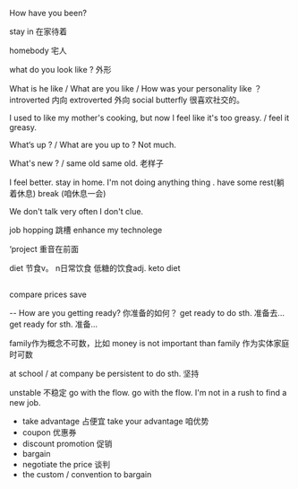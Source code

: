 How have you been?

stay in 在家待着

homebody 宅人

<!-- 长相 -->
what do you look like ? 外形

<!-- 性格 -->
What is he like / What are you like / How was your personality like ？
introverted 内向
extroverted 外向
social butterfly 很喜欢社交的。


<!-- feel like + 句子 -->
I used to like my mother's cooking, 
but now I feel like it's too greasy. / feel it greasy.

What‘s up ? / What are you up to ?  Not much.

What's new ?  / same old same old. 老样子

I feel better. 
stay in home.
I'm not doing anything thing .
have some rest(躺着休息) break (咱休息一会)

We don't talk very often
I don't clue.

job hopping 跳槽
enhance my technolege

‘project 重音在前面

diet 节食v。  n日常饮食 低糖的饮食adj.
keto diet


## 
compare prices
save 

--
How are you getting ready?  你准备的如何？
get ready to do sth. 准备去...
get ready for sth. 准备...


family作为概念不可数，比如 money is not important than family
作为实体家庭时可数



at school / at company
be persistent to do sth. 坚持



unstable 不稳定
go with the flow. 
go with the flow.
I'm not in a rush to find a new job.


- take advantage 占便宜
take your advantage 咱优势
- coupon 优惠券
- discount promotion 促销
- bargain 
- negotiate the price 谈判
- the custom / convention to bargain